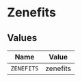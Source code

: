 # Zenefits


## Values

| Name       | Value      |
| ---------- | ---------- |
| `ZENEFITS` | zenefits   |